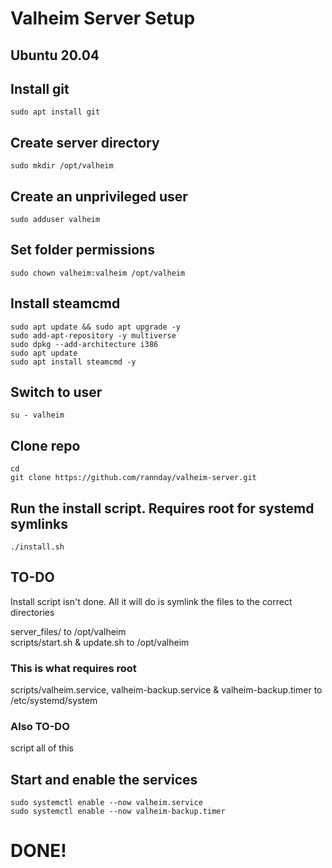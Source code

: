 # Valheim Server Setup
## Ubuntu 20.04

## Install git
`sudo apt install git`

## Create server directory
`sudo mkdir /opt/valheim`

## Create an unprivileged user
`sudo adduser valheim`

## Set folder permissions
`sudo chown valheim:valheim /opt/valheim`

## Install steamcmd
````
sudo apt update && sudo apt upgrade -y
sudo add-apt-repository -y multiverse
sudo dpkg --add-architecture i386
sudo apt update
sudo apt install steamcmd -y
````

## Switch to user
`su - valheim`

## Clone repo
`cd`  
`git clone https://github.com/rannday/valheim-server.git`

## Run the install script. Requires root for systemd symlinks
`./install.sh`

## TO-DO
Install script isn't done. All it will do is symlink the files to the correct directories

server_files/ to /opt/valheim  
scripts/start.sh & update.sh to /opt/valheim
### This is what requires root
scripts/valheim.service, valheim-backup.service & valheim-backup.timer to /etc/systemd/system

### Also TO-DO
script all of this

## Start and enable the services
`sudo systemctl enable --now valheim.service`  
`sudo systemctl enable --now valheim-backup.timer`

# DONE!
